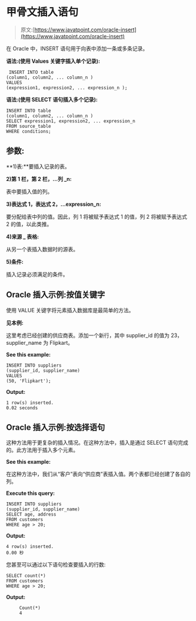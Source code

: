 # 甲骨文插入语句

> 原文:[https://www.javatpoint.com/oracle-insert](https://www.javatpoint.com/oracle-insert)

在 Oracle 中，INSERT 语句用于向表中添加一条或多条记录。

**语法:(使用 Values 关键字插入单个记录):**

```
 INSERT INTO table
(column1, column2, ... column_n )
VALUES
(expression1, expression2, ... expression_n ); 

```

**语法:(使用 SELECT 语句插入多个记录):**

```
INSERT INTO table
(column1, column2, ... column_n )
SELECT expression1, expression2, ... expression_n
FROM source_table
WHERE conditions; 

```

## 参数:

**1)表:**要插入记录的表。

**2)第 1 栏，第 2 栏，...列 _n:**

表中要插入值的列。

**3)表达式 1，表达式 2，...expression_n:**

要分配给表中列的值。因此，列 1 将被赋予表达式 1 的值，列 2 将被赋予表达式 2 的值，以此类推。

**4)来源 _ 表格:**

从另一个表插入数据时的源表。

**5)条件:**

插入记录必须满足的条件。

## Oracle 插入示例:按值关键字

使用 VALUE 关键字将元素插入数据库是最简单的方法。

**见本例:**

这里考虑已经创建的供应商表。添加一个新行，其中 supplier_id 的值为 23，supplier_name 为 Flipkart。

**See this example:**

```
INSERT INTO suppliers
(supplier_id, supplier_name)
VALUES
(50, 'Flipkart');

```

**Output:**

```
1 row(s) inserted.
0.02 seconds

```

## Oracle 插入示例:按选择语句

这种方法用于更复杂的插入情况。在这种方法中，插入是通过 SELECT 语句完成的。此方法用于插入多个元素。

**See this example:**

在这种方法中，我们从“客户”表向“供应商”表插入值。两个表都已经创建了各自的列。

**Execute this query:**

```
INSERT INTO suppliers
(supplier_id, supplier_name)
SELECT age, address
FROM customers
WHERE age > 20;

```

**Output:**

```
4 row(s) inserted.
0.00 秒
```

您甚至可以通过以下语句检查要插入的行数:

```
SELECT count(*)
FROM customers
WHERE age > 20;

```

**Output:**

```
     Count(*)
     4

```
